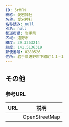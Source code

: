 ```yaml
---
ID: 5rMFM
総称: 愛宕神社
名称: 愛宕神社
名称読み: null
別名: null
都道府県: 岩手県
区域: 遠野市
緯度: 39.3253214
経度: 141.5136319
郵便番号: 0280526
住所: 岩手県遠野市下組町１１−１
---
```


## その他

### 参考URL

| URL | 説明          |
| --- | ------------- |
|     | OpenStreetMap |
